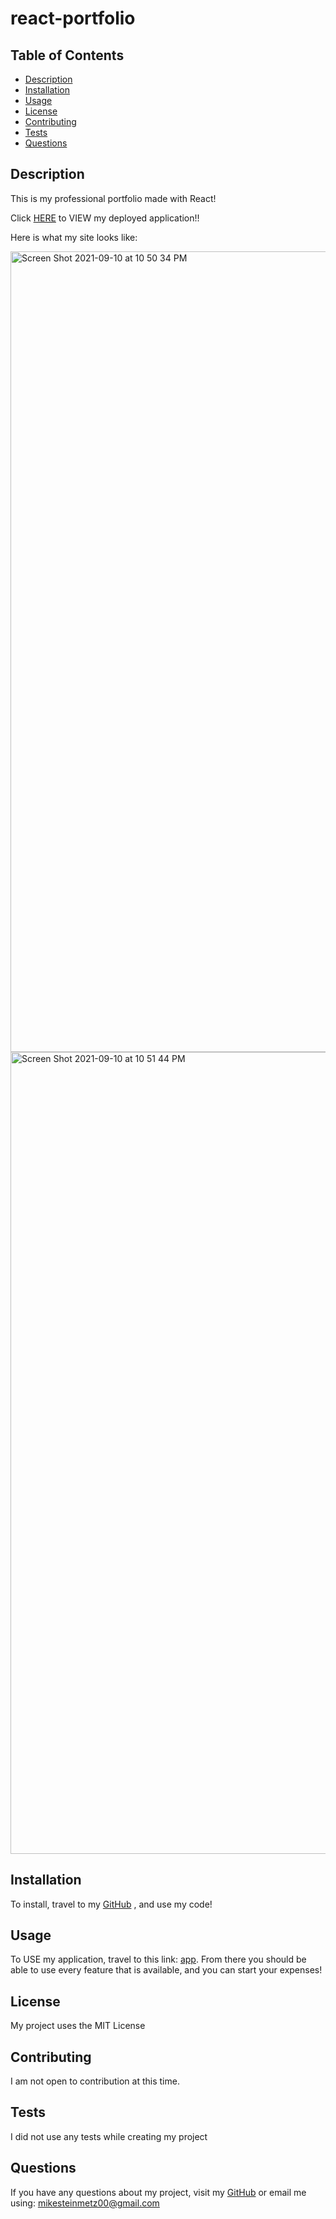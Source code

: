 # react-portfolio

## Table of Contents

- [Description](#description)
- [Installation](#installation)
- [Usage](#usage)
- [License](#license)
- [Contributing](#contributing)
- [Tests](#tests)
- [Questions](#questions)

## Description
This is my professional portfolio made with React!

Click [HERE](https://mgsteinmetz.github.io/react-portfolio/) to VIEW my deployed application!!

Here is what my site looks like:


<img width="1281" alt="Screen Shot 2021-09-10 at 10 50 34 PM" src="https://user-images.githubusercontent.com/77464741/132935434-e5b5ee9a-487c-44b1-ac2e-8e8daa2f360b.png">


<img width="1283" alt="Screen Shot 2021-09-10 at 10 51 44 PM" src="https://user-images.githubusercontent.com/77464741/132935471-03d6e312-aeef-4b40-a8d7-ff982028b91f.png">


## Installation
To install, travel to my [GitHub](https://github.com/mgsteinmetz) , and use my code! 

## Usage 
To USE my application, travel to this link: [app](https://mgsteinmetz.github.io/react-portfolio/). From there you should be able to use every feature that is available, and you can start your expenses!

## License
My project uses the MIT License

## Contributing
I am not open to contribution at this time.

## Tests
I did not use any tests while creating my project

## Questions
If you have any questions about my project, visit my [GitHub](https://github.com/mgsteinmetz) 
or email me using: mikesteinmetz00@gmail.com
